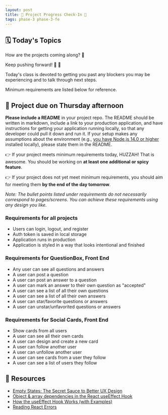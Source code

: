 ```yaml
---
layout: post
title: 🦊 Project Progress Check-In 🦊
tags: phase-3 phase-3-fe
---
```


## 🗓️ Today's Topics

How are the projects coming along? 👀

Keep pushing forward! 💪 🚀

Today's class is devoted to getting you past any blockers you may be experiencing and to talk through next steps.

Minimum requirements are listed below for reference.

## 🎯 Project due on Thursday afternoon

**Please include a README** in your project repo. The README should be written in markdown, include a link to your production application, and have instructions for getting your application running locally, so that any developer could pull it down and run it. If your setup makes any assumptions about the environment (e.g., [you have Node.js 14.0 or higher](https://create-react-app.dev/docs/getting-started/#creating-an-app) installed locally), please state them in the README.

👉 If your project meets minimum requirements today, HUZZAH! That is awesome. You should be working on **at least one additional or spicy feature**.

👉 If your project does not yet meet minimum requirements, you should aim for meeting them **by the end of the day tomorrow**.

_Note: The bullet points listed under requirements do not necessarily correspond to pages/screens. You can achieve these requirements using any design you like._

### Requirements for all projects

- Users can login, logout, and register
- Auth token is saved in local storage
- Application runs in production
- Application is styled in a way that looks intentional and finished

### Requirements for QuestionBox, Front End

- Any user can see all questions and answers
- A user can post a question
- A user can post an answer to a question
- A user can mark an answer to their own question as "accepted"
- A user can see a list of all their own questions
- A user can see a list of all their own answers
- A user can star/favorite questions or answers
- A user can unstar/unfavorited questions or answers

### Requirements for Social Cards, Front End

- Show cards from all users
- A user can see all their own cards
- A user can design and create a new card
- A user can follow another user
- A user can unfollow another user
- A user can see cards from a user they follow
- A user can see a list of users they follow

## 🔖 Resources

- [Empty States: The Secret Sauce to Better UX Design](https://blush.design/blog/post/empty-states#:~:text=By%20definition%2C%20an%20empty%20state,to%20no%20content%20on%20them.)
- [Object & array dependencies in the React useEffect Hook](https://www.benmvp.com/blog/object-array-dependencies-react-useEffect-hook/)
- [How the useEffect Hook Works (with Examples)](https://daveceddia.com/useeffect-hook-examples/)
- [Reading React Errors](https://daveceddia.com/fix-react-errors/)
